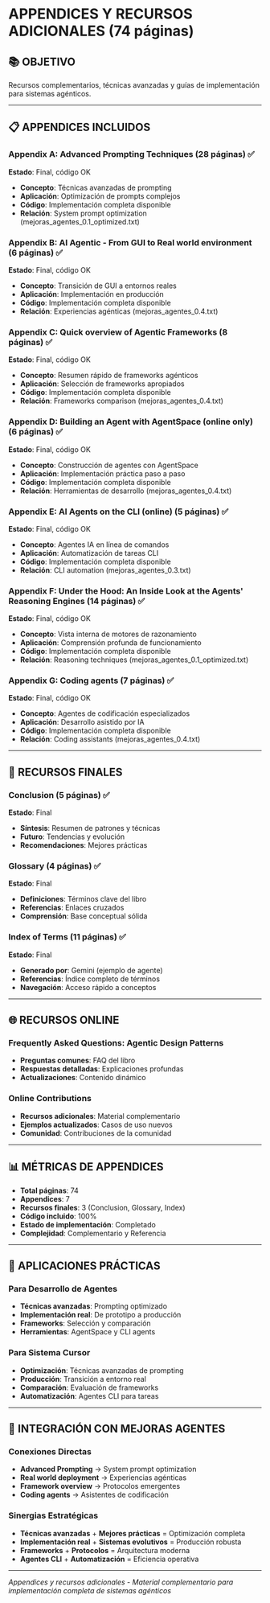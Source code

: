 # APPENDICES Y RECURSOS ADICIONALES (74 páginas)

## 📚 OBJETIVO
Recursos complementarios, técnicas avanzadas y guías de implementación para sistemas agénticos.

---

## 📋 APPENDICES INCLUIDOS

### Appendix A: Advanced Prompting Techniques (28 páginas) ✅
**Estado**: Final, código OK
- **Concepto**: Técnicas avanzadas de prompting
- **Aplicación**: Optimización de prompts complejos
- **Código**: Implementación completa disponible
- **Relación**: System prompt optimization (mejoras_agentes_0.1_optimized.txt)

### Appendix B: AI Agentic - From GUI to Real world environment (6 páginas) ✅
**Estado**: Final, código OK
- **Concepto**: Transición de GUI a entornos reales
- **Aplicación**: Implementación en producción
- **Código**: Implementación completa disponible
- **Relación**: Experiencias agénticas (mejoras_agentes_0.4.txt)

### Appendix C: Quick overview of Agentic Frameworks (8 páginas) ✅
**Estado**: Final, código OK
- **Concepto**: Resumen rápido de frameworks agénticos
- **Aplicación**: Selección de frameworks apropiados
- **Código**: Implementación completa disponible
- **Relación**: Frameworks comparison (mejoras_agentes_0.4.txt)

### Appendix D: Building an Agent with AgentSpace (online only) (6 páginas) ✅
**Estado**: Final, código OK
- **Concepto**: Construcción de agentes con AgentSpace
- **Aplicación**: Implementación práctica paso a paso
- **Código**: Implementación completa disponible
- **Relación**: Herramientas de desarrollo (mejoras_agentes_0.4.txt)

### Appendix E: AI Agents on the CLI (online) (5 páginas) ✅
**Estado**: Final, código OK
- **Concepto**: Agentes IA en línea de comandos
- **Aplicación**: Automatización de tareas CLI
- **Código**: Implementación completa disponible
- **Relación**: CLI automation (mejoras_agentes_0.3.txt)

### Appendix F: Under the Hood: An Inside Look at the Agents' Reasoning Engines (14 páginas) ✅
**Estado**: Final, código OK
- **Concepto**: Vista interna de motores de razonamiento
- **Aplicación**: Comprensión profunda de funcionamiento
- **Código**: Implementación completa disponible
- **Relación**: Reasoning techniques (mejoras_agentes_0.1_optimized.txt)

### Appendix G: Coding agents (7 páginas) ✅
**Estado**: Final, código OK
- **Concepto**: Agentes de codificación especializados
- **Aplicación**: Desarrollo asistido por IA
- **Código**: Implementación completa disponible
- **Relación**: Coding assistants (mejoras_agentes_0.4.txt)

---

## 🔗 RECURSOS FINALES

### Conclusion (5 páginas) ✅
**Estado**: Final
- **Síntesis**: Resumen de patrones y técnicas
- **Futuro**: Tendencias y evolución
- **Recomendaciones**: Mejores prácticas

### Glossary (4 páginas) ✅
**Estado**: Final
- **Definiciones**: Términos clave del libro
- **Referencias**: Enlaces cruzados
- **Comprensión**: Base conceptual sólida

### Index of Terms (11 páginas) ✅
**Estado**: Final
- **Generado por**: Gemini (ejemplo de agente)
- **Referencias**: Índice completo de términos
- **Navegación**: Acceso rápido a conceptos

---

## 🌐 RECURSOS ONLINE

### Frequently Asked Questions: Agentic Design Patterns
- **Preguntas comunes**: FAQ del libro
- **Respuestas detalladas**: Explicaciones profundas
- **Actualizaciones**: Contenido dinámico

### Online Contributions
- **Recursos adicionales**: Material complementario
- **Ejemplos actualizados**: Casos de uso nuevos
- **Comunidad**: Contribuciones de la comunidad

---

## 📊 MÉTRICAS DE APPENDICES
- **Total páginas**: 74
- **Appendices**: 7
- **Recursos finales**: 3 (Conclusion, Glossary, Index)
- **Código incluido**: 100%
- **Estado de implementación**: Completado
- **Complejidad**: Complementario y Referencia

---

## 🎯 APLICACIONES PRÁCTICAS

### Para Desarrollo de Agentes
- **Técnicas avanzadas**: Prompting optimizado
- **Implementación real**: De prototipo a producción
- **Frameworks**: Selección y comparación
- **Herramientas**: AgentSpace y CLI agents

### Para Sistema Cursor
- **Optimización**: Técnicas avanzadas de prompting
- **Producción**: Transición a entorno real
- **Comparación**: Evaluación de frameworks
- **Automatización**: Agentes CLI para tareas

---

## 🔗 INTEGRACIÓN CON MEJORAS AGENTES

### Conexiones Directas
- **Advanced Prompting** → System prompt optimization
- **Real world deployment** → Experiencias agénticas
- **Framework overview** → Protocolos emergentes
- **Coding agents** → Asistentes de codificación

### Sinergias Estratégicas
- **Técnicas avanzadas** + **Mejores prácticas** = Optimización completa
- **Implementación real** + **Sistemas evolutivos** = Producción robusta
- **Frameworks** + **Protocolos** = Arquitectura moderna
- **Agentes CLI** + **Automatización** = Eficiencia operativa

---

*Appendices y recursos adicionales - Material complementario para implementación completa de sistemas agénticos*
